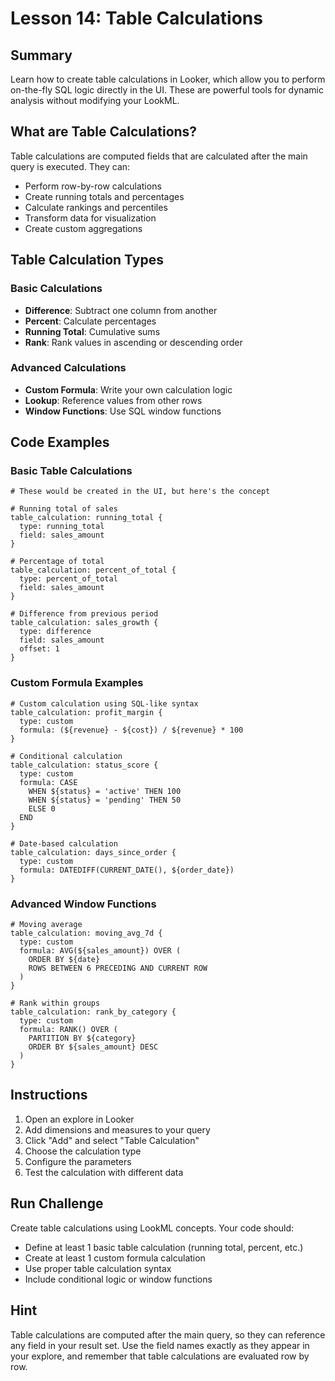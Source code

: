 # Lesson 14: Table Calculations

## Summary
Learn how to create table calculations in Looker, which allow you to perform on-the-fly SQL logic directly in the UI. These are powerful tools for dynamic analysis without modifying your LookML.

## What are Table Calculations?

Table calculations are computed fields that are calculated after the main query is executed. They can:
- Perform row-by-row calculations
- Create running totals and percentages
- Calculate rankings and percentiles
- Transform data for visualization
- Create custom aggregations

## Table Calculation Types

### Basic Calculations
- **Difference**: Subtract one column from another
- **Percent**: Calculate percentages
- **Running Total**: Cumulative sums
- **Rank**: Rank values in ascending or descending order

### Advanced Calculations
- **Custom Formula**: Write your own calculation logic
- **Lookup**: Reference values from other rows
- **Window Functions**: Use SQL window functions

## Code Examples

### Basic Table Calculations
```lookml
# These would be created in the UI, but here's the concept

# Running total of sales
table_calculation: running_total {
  type: running_total
  field: sales_amount
}

# Percentage of total
table_calculation: percent_of_total {
  type: percent_of_total
  field: sales_amount
}

# Difference from previous period
table_calculation: sales_growth {
  type: difference
  field: sales_amount
  offset: 1
}
```

### Custom Formula Examples
```lookml
# Custom calculation using SQL-like syntax
table_calculation: profit_margin {
  type: custom
  formula: (${revenue} - ${cost}) / ${revenue} * 100
}

# Conditional calculation
table_calculation: status_score {
  type: custom
  formula: CASE 
    WHEN ${status} = 'active' THEN 100
    WHEN ${status} = 'pending' THEN 50
    ELSE 0
  END
}

# Date-based calculation
table_calculation: days_since_order {
  type: custom
  formula: DATEDIFF(CURRENT_DATE(), ${order_date})
}
```

### Advanced Window Functions
```lookml
# Moving average
table_calculation: moving_avg_7d {
  type: custom
  formula: AVG(${sales_amount}) OVER (
    ORDER BY ${date} 
    ROWS BETWEEN 6 PRECEDING AND CURRENT ROW
  )
}

# Rank within groups
table_calculation: rank_by_category {
  type: custom
  formula: RANK() OVER (
    PARTITION BY ${category} 
    ORDER BY ${sales_amount} DESC
  )
}
```

## Instructions

1. Open an explore in Looker
2. Add dimensions and measures to your query
3. Click "Add" and select "Table Calculation"
4. Choose the calculation type
5. Configure the parameters
6. Test the calculation with different data

## Run Challenge

Create table calculations using LookML concepts. Your code should:
- Define at least 1 basic table calculation (running total, percent, etc.)
- Create at least 1 custom formula calculation
- Use proper table calculation syntax
- Include conditional logic or window functions

## Hint

Table calculations are computed after the main query, so they can reference any field in your result set. Use the field names exactly as they appear in your explore, and remember that table calculations are evaluated row by row. 